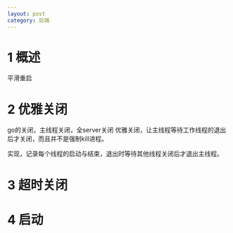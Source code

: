 ```yaml
---
layout: post
category: 后端
---
```


# 1 概述
平滑重启

# 2 优雅关闭
go的关闭，主线程关闭，全server关闭
优雅关闭，让主线程等待工作线程的退出后才关闭，而且并不是强制kill进程。

实现，记录每个线程的启动与结束，退出时等待其他线程关闭后才退出主线程。

# 3 超时关闭

# 4 启动



